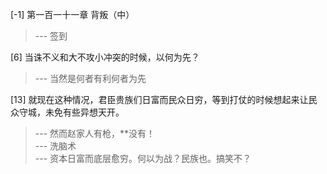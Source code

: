 
[-1] 第一百一十一章 背叛（中）
>--- 签到<br>

[6] 当诛不义和大不攻小冲突的时候，以何为先？
>--- 当然是何者有利何者为先<br>

[13] 就现在这种情况，君臣贵族们日富而民众日穷，等到打仗的时候想起来让民众守城，未免有些异想天开。
>--- 然而赵家人有枪，**没有！<br>
>--- 洗脑术<br>
>--- 资本日富而底层愈穷。何以为战？民族也。搞笑不？<br>
